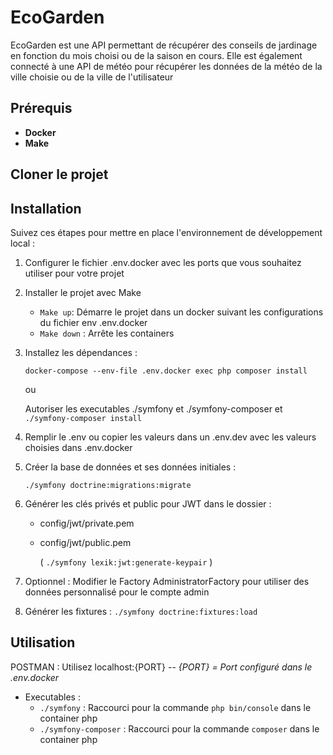 # EcoGarden

EcoGarden est une API permettant de récupérer des conseils de jardinage en fonction du mois choisi ou de la saison en cours.
Elle est également connecté à une API de météo pour récupérer les données de la météo de la ville choisie ou de la ville de l'utilisateur

## Prérequis

* **Docker** 
* **Make**

## Cloner le projet

## Installation

Suivez ces étapes pour mettre en place l'environnement de développement local :

1. Configurer le fichier .env.docker avec les ports que vous souhaitez utiliser pour votre projet

2. Installer le projet avec Make
   * ```Make up```: Démarre le projet dans un docker suivant les configurations du fichier env .env.docker
   * ```Make down``` : Arrête les containers

3. Installez les dépendances :

   ```docker-compose --env-file .env.docker exec php composer install```

    ou

   Autoriser les executables ./symfony et ./symfony-composer et ```./symfony-composer install```
4. Remplir le .env ou copier les valeurs dans un .env.dev avec les valeurs choisies dans .env.docker
5. Créer la base de données et ses données initiales :

    ```./symfony doctrine:migrations:migrate```
6. Générer les clés privés et public pour JWT dans le dossier :
   * config/jwt/private.pem
   * config/jwt/public.pem
   
     ( ```./symfony lexik:jwt:generate-keypair``` )
7. Optionnel : Modifier le Factory AdministratorFactory pour utiliser des données personnalisé pour le compte admin
8. Générer les fixtures : ```./symfony doctrine:fixtures:load```

## Utilisation

POSTMAN : 
    Utilisez localhost:{PORT} -- *{PORT} = Port configuré dans le .env.docker*

* Executables : 
    * ```./symfony``` : Raccourci pour la commande ```php bin/console``` dans le container php
    * ```./symfony-composer``` : Raccourci pour la commande ```composer``` dans le container php

